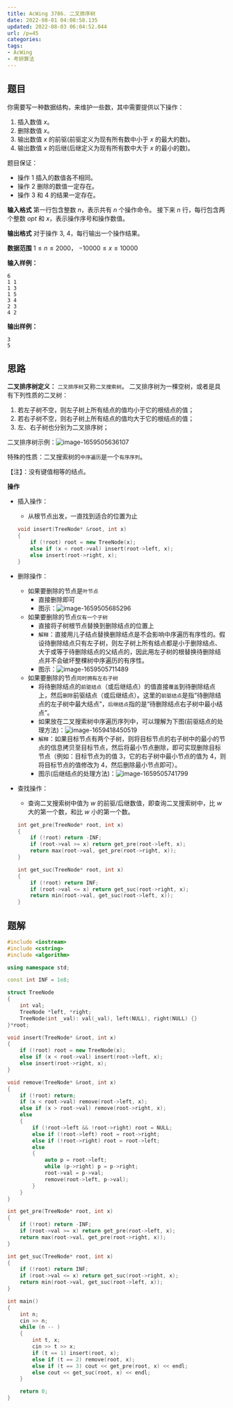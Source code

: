 ```yaml
---
title: AcWing 3786. 二叉排序树
date: 2022-08-01 04:08:58.135
updated: 2022-08-03 06:04:52.044
url: /p=45
categories: 
tags: 
- AcWing
- 考研算法
---
```


## 题目
你需要写一种数据结构，来维护一些数，其中需要提供以下操作：

1. 插入数值 $x$。
2. 删除数值 $x$。
3. 输出数值 $x$ 的前驱(前驱定义为现有所有数中小于 $x$ 的最大的数)。
4. 输出数值 $x$ 的后继(后继定义为现有所有数中大于 $x$ 的最小的数)。

题目保证：

- 操作 1 插入的数值各不相同。
- 操作 2 删除的数值一定存在。
- 操作 3 和 4 的结果一定存在。

**输入格式**
第一行包含整数 $n$，表示共有 $n$ 个操作命令。
接下来 $n$ 行，每行包含两个整数 $opt$ 和 $x$，表示操作序号和操作数值。

**输出格式**
对于操作 $3$, $4$，每行输出一个操作结果。

**数据范围**
$1≤n≤2000$，
$−10000≤x≤10000$

**输入样例：**
```
6
1 1
1 3
1 5
3 4
2 3
4 2
```

**输出样例：**
```
3
5
```

## 思路
**二叉排序树定义：**
`二叉排序树`又称`二叉搜索树`。
二叉排序树为一棵空树，或者是具有下列性质的二叉树：
1. 若左子树不空，则左子树上所有结点的值均小于它的根结点的值；
2. 若右子树不空，则右子树上所有结点的值均大于它的根结点的值；
3. 左、右子树也分别为二叉排序树；

二叉排序树示例：![image-1659505636107](upload/2022/08/image-1659505636107.png)

特殊的性质：二叉搜索树的`中序遍历`是一个`有序序列`。

【注】：没有键值相等的结点。

**操作**

- 插入操作：
	- 从根节点出发，一直找到适合的位置为止
  ```cpp
  void insert(TreeNode* &root, int x)
  {
      if (!root) root = new TreeNode(x);
      else if (x < root->val) insert(root->left, x);
      else insert(root->right, x);
  }
  ```

- 删除操作：
	- 如果要删除的节点是`叶节点`
		- 直接删除即可
		- 图示：![image-1659505685296](upload/2022/08/image-1659505685296.png)
	- 如果要删除的节点`仅有一个子树`
		- 直接将子树根节点替换到删除结点的位置上
		- `解释`：直接用儿子结点替换删除结点是不会影响中序遍历有序性的。假设待删除结点只有左子树，则左子树上所有结点都是小于删除结点、大于或等于待删除结点的父结点的，因此用左子树的根替换待删除结点并不会破坏整棵树中序遍历的有序性。
		- 图示：![image-1659505711489](upload/2022/08/image-1659505711489.png)
	- 如果要删除的节点`同时拥有左右子树`
		- 将待删除结点的`前驱结点`（或后继结点）的值直接`覆盖`到待删除结点上，然后`删除`前驱结点（或后继结点）。这里的`前驱结点`是指“待删除结点的左子树中最大结点”，`后继结点`指的是“待删除结点右子树中最小结点”。
		- 如果放在二叉搜索树中序遍历序列中，可以理解为下图(前驱结点的处理方法)：![image-1659418450519](upload/2022/08/image-1659418450519.png)
		- `解释`：如果目标节点有两个子树，则将目标节点的右子树中的最小的节点的信息拷贝至目标节点，然后将最小节点删除，即可实现删除目标节点（例如：目标节点为的值 3，它的右子树中最小节点的值为 4，则将目标节点的值修改为 4，然后删除最小节点即可）。
		- 图示(后继结点的处理方法)：![image-1659505741799](upload/2022/08/image-1659505741799.png)

- 查找操作：
	- 查询二叉搜索树中值为 $w$ 的前驱/后继数值，即查询二叉搜索树中，比  $w$ 大的第一个数，和比 $w$ 小的第一个数。
    ```cpp
    int get_pre(TreeNode* root, int x)
    {
        if (!root) return -INF;
        if (root->val >= x) return get_pre(root->left, x);
        return max(root->val, get_pre(root->right, x));
    }

    int get_suc(TreeNode* root, int x)
    {
        if (!root) return INF;
        if (root->val <= x) return get_suc(root->right, x);
        return min(root->val, get_suc(root->left, x));
    }
    ```

## 题解
```cpp
#include <iostream>
#include <cstring>
#include <algorithm>

using namespace std;

const int INF = 1e8;

struct TreeNode
{
    int val;
    TreeNode *left, *right;
    TreeNode(int _val): val(_val), left(NULL), right(NULL) {}
}*root;

void insert(TreeNode* &root, int x)
{
    if (!root) root = new TreeNode(x);
    else if (x < root->val) insert(root->left, x);
    else insert(root->right, x);
}

void remove(TreeNode* &root, int x)
{
    if (!root) return;
    if (x < root->val) remove(root->left, x);
    else if (x > root->val) remove(root->right, x);
    else
    {
        if (!root->left && !root->right) root = NULL;
        else if (!root->left) root = root->right;
        else if (!root->right) root = root->left;
        else
        {
            auto p = root->left;
            while (p->right) p = p->right;
            root->val = p->val;
            remove(root->left, p->val);
        }
    }
}

int get_pre(TreeNode* root, int x)
{
    if (!root) return -INF;
    if (root->val >= x) return get_pre(root->left, x);
    return max(root->val, get_pre(root->right, x));
}

int get_suc(TreeNode* root, int x)
{
    if (!root) return INF;
    if (root->val <= x) return get_suc(root->right, x);
    return min(root->val, get_suc(root->left, x));
}

int main()
{
    int n;
    cin >> n;
    while (n -- )
    {
        int t, x;
        cin >> t >> x;
        if (t == 1) insert(root, x);
        else if (t == 2) remove(root, x);
        else if (t == 3) cout << get_pre(root, x) << endl;
        else cout << get_suc(root, x) << endl;
    }

    return 0;
}
```